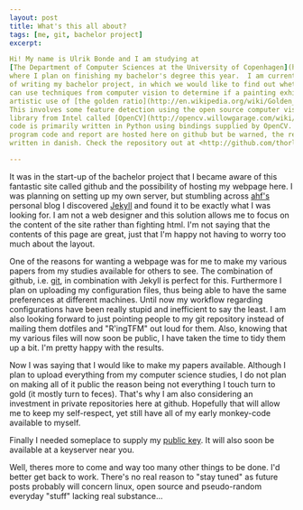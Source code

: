 ```yaml
---
layout: post
title: What's this all about?
tags: [me, git, bachelor project]
excerpt:

Hi! My name is Ulrik Bonde and I am studying at
[The Department of Computer Sciences at the University of Copenhagen](http://diku.dk)
where I plan on finishing my bachelor's degree this year.  I am currently in the process
of writing my bachelor project, in which we would like to find out whether you
can use techniques from computer vision to determine if a painting exhibits
artistic use of [the golden ratio](http://en.wikipedia.org/wiki/Golden_ratio).
This involves some feature detection using the open source computer vision
library from Intel called [OpenCV](http://opencv.willowgarage.com/wiki/). The
code is primarily written in Python using bindings supplied by OpenCV. The
program code and report are hosted here on github but be warned, the report is
written in danish. Check the repository out at <http://github.com/thorlund/gyldnesnit>.

---
```


It was in the start-up of the bachelor project that I became aware of this
fantastic site called github and the possibility of hosting my webpage here.
I was planning on setting up my own server, but stumbling across
[ahf's](http://www.0x90.dk/) personal blog I discovered
[Jekyll](http://jekyllrb.com/) and found it to be exactly what I was looking
for.  I am not a web designer and this solution allows me to focus on the content
of the site rather than fighting html.  I'm not saying that the contents of this
page are great, just that I'm happy not having to worry too much about the
layout.

One of the reasons for wanting a webpage was for me to make my various papers
from my studies available for others to see.  The combination of github, i.e.
[git](http://git-scm.com), in combination with Jekyll is perfect for this.
Furthermore I plan on uploading my configuration files, thus being able to have
the same preferences at different machines. Until now my workflow regarding
configurations have been really stupid and inefficient to say the least.  I am
also looking forward to just pointing people to my git repository instead of
mailing them dotfiles and "R'ingTFM" out loud for them.  Also, knowing that my
various files will now soon be public, I have taken the time to tidy them up a
bit.  I'm pretty happy with the results.

Now I was saying that I would like to make my papers available. Although I plan
to upload everything from my computer science studies, I do not plan on making
all of it public the reason being not everything I touch turn to gold (it mostly
turn to feces). That's why I am also considering an investment in private
repositories here at github. Hopefully that will allow me to keep my
self-respect, yet still have all of my early monkey-code available to myself.

Finally I needed someplace to supply my [public key](/key/). It will also soon be
available at a keyserver near you.

Well, theres more to come and way too many other things to be done. I'd better
get back to work. There's no real reason to "stay tuned" as future posts
probably will concern linux, open source and pseudo-random everyday "stuff"
lacking real substance...

<!-- vim: set tw=80 ft=mkd sw=4 sts=4 et : -->
